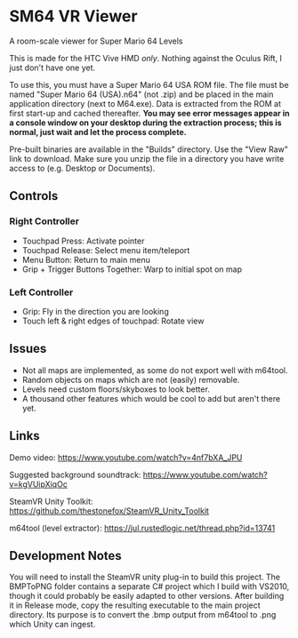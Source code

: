 # SM64 VR Viewer

A room-scale viewer for Super Mario 64 Levels

This is made for the HTC Vive HMD *only*. Nothing against the Oculus Rift, I just don't have one yet.

To use this, you must have a Super Mario 64 USA ROM file. The file must be named "Super Mario 64 (USA).n64"
(not .zip) and be placed in the main application directory (next to M64.exe). Data is extracted from the ROM at
first start-up and cached thereafter. **You may see error messages appear in a console window on your desktop during the extraction process; this is normal, just wait and let the process complete.**

Pre-built binaries are available in the "Builds" directory. Use the "View Raw" link to download. Make sure you unzip the file in a directory you have write access to (e.g. Desktop or Documents).

## Controls

### Right Controller

* Touchpad Press: Activate pointer
* Touchpad Release: Select menu item/teleport
* Menu Button: Return to main menu
* Grip + Trigger Buttons Together: Warp to initial spot on map

### Left Controller

* Grip: Fly in the direction you are looking
* Touch left & right edges of touchpad: Rotate view

## Issues

* Not all maps are implemented, as some do not export well with m64tool.
* Random objects on maps which are not (easily) removable.
* Levels need custom floors/skyboxes to look better.
* A thousand other features which would be cool to add but aren't there yet.

## Links

Demo video: https://www.youtube.com/watch?v=4nf7bXA_JPU

Suggested background soundtrack: https://www.youtube.com/watch?v=kgVUipXiqOc

SteamVR Unity Toolkit: https://github.com/thestonefox/SteamVR_Unity_Toolkit

m64tool (level extractor): https://jul.rustedlogic.net/thread.php?id=13741

## Development Notes

You will need to install the SteamVR unity plug-in to build this project. The BMPToPNG folder contains a separate C#
project which I build with VS2010, though it could probably be easily adapted to other versions. After building it in Release
mode, copy the resulting executable to the main project directory. Its purpose is to convert the .bmp output from m64tool to
.png which Unity can ingest.
